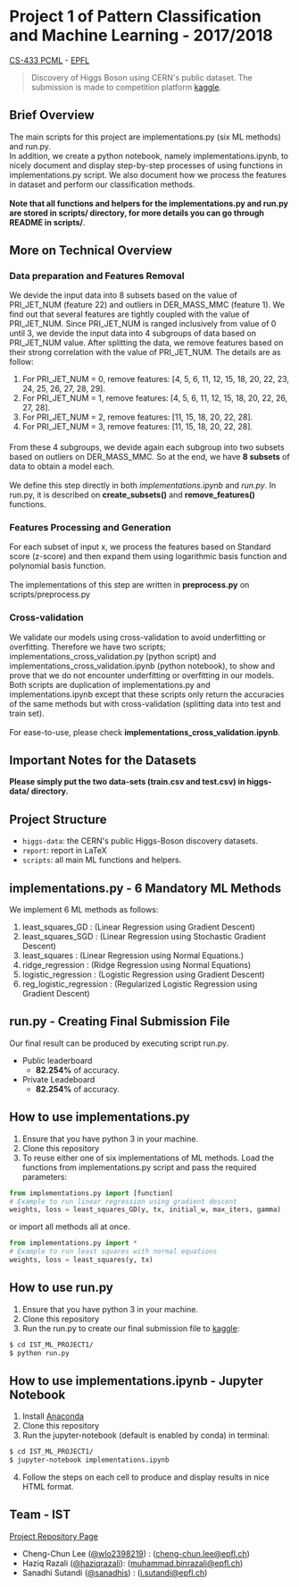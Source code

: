 # Project 1 of Pattern Classification and Machine Learning - 2017/2018

[CS-433 PCML](http://isa.epfl.ch/imoniteur_ISAP/!itffichecours.htm?ww_i_matiere=2217650315&ww_x_anneeAcad=2017-2018&ww_i_section=249847&ww_i_niveau=&ww_c_langue=en) - [EPFL](http://epfl.ch)

> Discovery of Higgs Boson using CERN's public dataset. The submission is made to competition platform [kaggle](https://www.kaggle.com/c/epfml-higgs).

## Brief Overview
The main scripts for this project are implementations.py (six ML methods) and run.py. 
<br />In addition, we create a python notebook, namely implementations.ipynb, to nicely document and display step-by-step processes of using functions in implementations.py script. We also document how we process the features in dataset and perform our classification methods.
<br /><br />
**Note that all functions and helpers for the implementations.py and run.py are stored in scripts/ directory, for more details you can go through README in scripts/**.

## More on Technical Overview
### Data preparation and Features Removal
We devide the input data into 8 subsets based on the value of PRI_JET_NUM (feature 22) and outliers in DER_MASS_MMC (feature 1). We find out that several features are tightly coupled with the value of PRI_JET_NUM. Since PRI_JET_NUM is ranged inclusively from value of 0 until 3, we devide the input data into 4 subgroups of data based on PRI_JET_NUM value. After splitting the data, we remove features based on their strong correlation with the value of PRI_JET_NUM. The details are as follow:
1. For PRI_JET_NUM = 0, remove features: [4, 5, 6, 11, 12, 15, 18, 20, 22, 23, 24, 25, 26, 27, 28, 29].
2. For PRI_JET_NUM = 1, remove features: [4, 5, 6, 11, 12, 15, 18, 20, 22, 26, 27, 28].
3. For PRI_JET_NUM = 2, remove features: [11, 15, 18, 20, 22, 28].
4. For PRI_JET_NUM = 3, remove features: [11, 15, 18, 20, 22, 28].
####
From these 4 subgroups, we devide again each subgroup into two subsets based on outliers on DER_MASS_MMC.
So at the end, we have **8 subsets** of data to obtain a model each.
<br /><br />We define this step directly in both *implementations.ipynb* and *run.py*. In run.py, it is described on **create_subsets()** and **remove_features()** functions.

### Features Processing and Generation
For each subset of input x, we process the features based on Standard score (z-score) and then expand them using logarithmic basis function and polynomial basis function. 
<br /><br />The implementations of this step are written in **preprocess.py** on scripts/preprocess.py

### Cross-validation
We validate our models using cross-validation to avoid underfitting or overfitting. Therefore we have two scripts; implementations_cross_validation.py (python script) and implementations_cross_validation.ipynb (python notebook), to show and prove that we do not encounter underfitting or overfitting in our models. Both scripts are duplication of implementations.py and implementations.ipynb except that these scripts only return the accuracies of the same methods but with cross-validation (splitting data into test and train set). 
<br /><br />For ease-to-use, please check **implementations_cross_validation.ipynb**.

## Important Notes for the Datasets
**Please simply put the two data-sets (train.csv and test.csv) in higgs-data/ directory.**

## Project Structure
- `higgs-data`: the CERN's public Higgs-Boson discovery datasets.
- `report`: report in LaTeX
- `scripts`: all main ML functions and helpers.

## implementations.py - 6 Mandatory ML Methods  
We implement 6 ML methods as follows:
1. least_squares_GD : (Linear Regression using Gradient Descent)
2. least_squares_SGD : (Linear Regression using Stochastic Gradient Descent)
3. least_squares : (Linear Regression using Normal Equations.)
4. ridge_regression : (Ridge Regression using Normal Equations)
5. logistic_regression : (Logistic Regression using Gradient Descent)
6. reg_logistic_regression : (Regularized Logistic Regression using Gradient Descent)

## run.py - Creating Final Submission File  
Our final result can be produced by executing script run.py.

* Public leaderboard
  - **82.254%** of accuracy.
* Private Leadeboard
  - **82.254%** of accuracy.

## How to use implementations.py

1. Ensure that you have python 3 in your machine.
2. Clone this repository
3. To reuse either one of six implementations of ML methods. Load the functions from implementations.py script and pass the required parameters:

  ```python
  from implementations.py import [function]
  # Example to run linear regression using gradient descent
  weights, loss = least_squares_GD(y, tx, initial_w, max_iters, gamma)
  ```

  or import all methods all at once.
  ```python
  from implementations.py import *
  # Example to run least squares with normal equations
  weights, loss = least_squares(y, tx)
  ```

## How to use run.py

1. Ensure that you have python 3 in your machine.
2. Clone this repository
3. Run the run.py to create our final submission file to [kaggle](https://www.kaggle.com/c/epfml-higgs/leaderboard):

  ```bash
  $ cd IST_ML_PROJECT1/
  $ python run.py
  ```

## How to use implementations.ipynb - Jupyter Notebook

1. Install [Anaconda](https://www.continuum.io/downloads)
2. Clone this repository
3. Run the jupyter-notebook (default is enabled by conda) in terminal:

  ```bash
  $ cd IST_ML_PROJECT1/
  $ jupyter-notebook implementations.ipynb
  ```

4. Follow the steps on each cell to produce and display results in nice HTML format.

## Team - IST
[Project Repository Page](https://github.com/sanadhis/IST_ML_Project1)
- Cheng-Chun Lee ([@wlo2398219](https://github.com/wlo2398219)) : (cheng-chun.lee@epfl.ch)
- Haziq Razali ([@haziqrazali](https://github.com/haziqrazali)): (muhammad.binrazali@epfl.ch)
- Sanadhi Sutandi ([@sanadhis](https://github.com/sanadhis)) : (i.sutandi@epfl.ch)